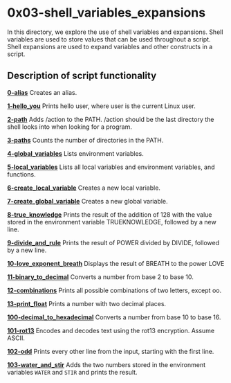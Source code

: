 # 0x03-shell_variables_expansions
In this directory, we explore the use of shell variables and expansions.
Shell variables are used to store values that can be used throughout a script.
Shell expansions are used to expand variables and other constructs in a script.



## Description of script functionality
**[0-alias](0-alias)**
Creates an alias.

**[1-hello_you](1-hello_you)**
Prints hello user, where user is the current Linux user.

**[2-path](2-path)**
Adds /action to the PATH. /action should be the last directory the shell looks into when looking for a program.

**[3-paths](3-paths)**
Counts the number of directories in the PATH.

**[4-global_variables](4-global_variables)**
Lists environment variables.

**[5-local_variables](5-local_variables)**
Lists all local variables and environment variables, and functions.

**[6-create_local_variable](6-create_local_variable)**
Creates a new local variable.

**[7-create_global_variable](7-create_global_variable)**
Creates a new global variable.

**[8-true_knowledge](8-true_knowledge)**
Prints the result of the addition of 128 with the value stored in the environment variable TRUEKNOWLEDGE, followed by a new line.

**[9-divide_and_rule](9-divide_and_rule)**
Prints the result of POWER divided by DIVIDE, followed by a new line.

**[10-love_exponent_breath](10-love_exponent_breath)**
Displays the result of BREATH to the power LOVE

**[11-binary_to_decimal](11-binary_to_decimal)**
Converts a number from base 2 to base 10.

**[12-combinations](12-combinations)**
Prints all possible combinations of two letters, except oo.

**[13-print_float](13-print_float)**
Prints a number with two decimal places.

**[100-decimal_to_hexadecimal](100-decimal_to_hexadecimal)**
Converts a number from base 10 to base 16.

**[101-rot13](101-rot13)**
Encodes and decodes text using the rot13 encryption. Assume ASCII.

**[102-odd](102-odd)**
Prints every other line from the input, starting with the first line.

**[103-water_and_stir](103-water_and_stir)**
Adds the two numbers stored in the environment variables `WATER` and `STIR` and prints the result.

